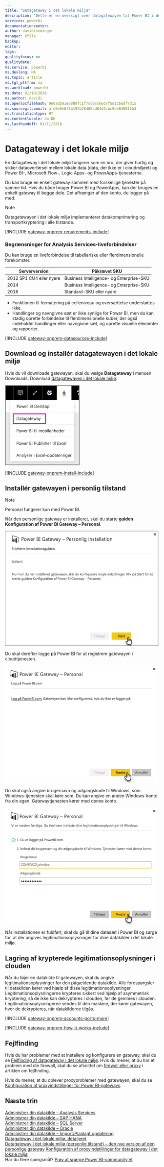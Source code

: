 ```yaml
---
title: "Datagateway i det lokale miljø"
description: "Dette er en oversigt over datagatewayen til Power BI i det lokale miljø. Du kan bruge denne gateway til at arbejde med DirectQuery-datakilder. Du kan også bruge denne gateway til at opdatere clouddatasæt med data i det lokale miljø."
services: powerbi
documentationcenter: 
author: davidiseminger
manager: kfile
backup: 
editor: 
tags: 
qualityfocus: no
qualitydate: 
ms.service: powerbi
ms.devlang: NA
ms.topic: article
ms.tgt_pltfrm: na
ms.workload: powerbi
ms.date: 01/10/2018
ms.author: davidi
ms.openlocfilehash: 0e0ad501ed809fc1f7cd8cc66d7f5d13badf7d15
ms.sourcegitcommit: afd6e9e6f8b192b26486cd04d2cbc9de046911b3
ms.translationtype: HT
ms.contentlocale: da-DK
ms.lasthandoff: 01/11/2018
---
```

# <a name="on-premises-data-gateway"></a>Datagateway i det lokale miljø
En datagateway i det lokale miljø fungerer som en bro, der giver hurtig og sikker dataoverførsel mellem lokale data (data, der ikke er i cloudmiljøet) og Power BI-, Microsoft Flow-, Logic Apps- og PowerApps-tjenesterne.

Du kan bruge en enkelt gateway sammen med forskellige tjenester på samme tid. Hvis du både bruger Power BI og PowerApps, kan der bruges en enkelt gateway til begge dele. Det afhænger af den konto, du logger på med.

> [!NOTE]
> Datagatewayen i det lokale miljø implementerer datakomprimering og transportkryptering i alle tilstande.
> 
> 

<!-- Shared Requirements Include -->
[!INCLUDE [gateway-onprem-requirements-include](./includes/gateway-onprem-requirements-include.md)]

### <a name="limitations-of-analysis-services-live-connections"></a>Begrænsninger for Analysis Services-liveforbindelser
Du kan bruge en liveforbindelse til tabellariske eller flerdimensionelle forekomster.

| **Serverversion** | **Påkrævet SKU** |
| --- | --- |
| 2012 SP1 CU4 eller nyere |Business Intelligence- og Enterprise-SKU |
| 2014 |Business Intelligence- og Enterprise-SKU |
| 2016 |Standard-SKU eller nyere |

* Funktionen til formatering på celleniveau og oversættelse understøttes ikke.
* Handlinger og navngivne sæt er ikke synlige for Power BI, men du kan stadig oprette forbindelse til flerdimensionelle kuber, der også indeholder handlinger eller navngivne sæt, og oprette visuelle elementer og rapporter.

<!-- Shared Install steps Include -->
[!INCLUDE [gateway-onprem-datasources-include](./includes/gateway-onprem-datasources-include.md)]

## <a name="download-and-install-the-on-premises-data-gateway"></a>Download og installér datagatewayen i det lokale miljø
Hvis du vil downloade gatewayen, skal du vælge **Datagateway** i menuen Downloads. Download [datagatewayen i det lokale miljø](http://go.microsoft.com/fwlink/?LinkID=820925).

![](media/service-gateway-onprem/powerbi-download-data-gateway.png)

<!-- Shared Install steps Include -->
[!INCLUDE [gateway-onprem-install-include](./includes/gateway-onprem-install-include.md)]

## <a name="install-the-gateway-in-personal-mode"></a>Installér gatewayen i personlig tilstand
> [!NOTE]
> Personal fungerer kun med Power BI.
> 
> 

Når den personlige gateway er installeret, skal du starte **guiden Konfiguration af Power BI Gateway – Personal**.

![](media/service-gateway-onprem/personal-gateway-launch-configuration.png)

Du skal derefter logge på Power BI for at registrere gatewayen i cloudtjenesten.

![](media/service-gateway-onprem/personal-gateway-signin.png)

Du skal også angive brugernavn og adgangskode til Windows, som Windows-tjenesten skal køre som. Du kan angive en anden Windows-konto fra din egen. Gatewaytjenesten kører med denne konto.

![](media/service-gateway-onprem/personal-gateway-windows-service.png)

Når installationen er fuldført, skal du gå til dine datasæt i Power BI og sørge for, at der angives legitimationsoplysninger for dine datakilder i det lokale miljø.

<a name="credentials"></a>

## <a name="storing-encrypted-credentials-in-the-cloud"></a>Lagring af krypterede legitimationsoplysninger i clouden
Når du føjer en datakilde til gatewayen, skal du angive legitimationsoplysninger for den pågældende datakilde. Alle forespørgsler til datakilden kører ved hjælp af disse legitimationsoplysninger. Legitimationsoplysningerne krypteres sikkert ved hjælp af asymmetrisk kryptering, så de ikke kan dekrypteres i clouden, før de gemmes i clouden. Legitimationsoplysningerne sendes til den maskine, der kører gatewayen, hvor de dekrypteres, når datakilderne tilgås.

<!-- Account and Port information -->
[!INCLUDE [gateway-onprem-accounts-ports-more](./includes/gateway-onprem-accounts-ports-more.md)]

<!-- How the gateway works -->
[!INCLUDE [gateway-onprem-how-it-works-include](./includes/gateway-onprem-how-it-works-include.md)]

## <a name="troubleshooting"></a>Fejlfinding
Hvis du har problemer med at installere og konfigurere en gateway, skal du se [Fejlfinding af datagateway i det lokale miljø](service-gateway-onprem-tshoot.md). Hvis du mener, at du har et problem med din firewall, skal du se afsnittet om [firewall eller proxy](service-gateway-onprem-tshoot.md#firewall-or-proxy) i artiklen om fejlfinding.

Hvis du mener, at du oplever proxyproblemer med gatewayen, skal du se [Konfiguration af proxyindstillinger for Power BI-gateways](service-gateway-proxy.md).

## <a name="next-steps"></a>Næste trin
[Administrer din datakilde – Analysis Services](service-gateway-enterprise-manage-ssas.md)  
[Administrer din datakilde – SAP HANA](service-gateway-enterprise-manage-sap.md)  
[Administrer din datakilde – SQL Server](service-gateway-enterprise-manage-sql.md)  
[Administrer din datakilde – Oracle](service-gateway-onprem-manage-oracle.md)  
[Administrer din datakilde – Import/Planlagt opdatering](service-gateway-enterprise-manage-scheduled-refresh.md)  
[Datagateway i det lokale miljø, detaljeret](service-gateway-onprem-indepth.md)  
[Datagateway i det lokale miljø (personlig tilstand) – den nye version af den personlige gateway](service-gateway-personal-mode.md)
[Konfiguration af proxyindstillinger for datagateway i det lokale miljø](service-gateway-proxy.md)  
Har du flere spørgsmål? [Prøv at spørge Power BI-community'et](http://community.powerbi.com/)

